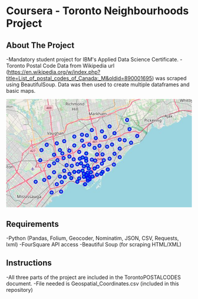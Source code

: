 # Coursera - Toronto Neighbourhoods Project

## **About The Project**
-Mandatory student project for IBM's Applied Data Science Certificate.
-Toronto Postal Code Data from Wikipedia url (https://en.wikipedia.org/w/index.php?title=List_of_postal_codes_of_Canada:_M&oldid=890001695) was scraped using BeautifulSoup. Data was then used to create multiple dataframes and basic maps.
  
![Sample map of one to the project outputs](torontomap.JPG)

## **Requirements**
-Python (Pandas, Folium, Geocoder, Nominatim, JSON, CSV, Requests, lxml)
-FourSquare API access
-Beautiful Soup (for scraping HTML/XML)

## **Instructions**
-All three parts of the project are included in the TorontoPOSTALCODES document.
-File needed is Geospatial_Coordinates.csv (included in this repository)


